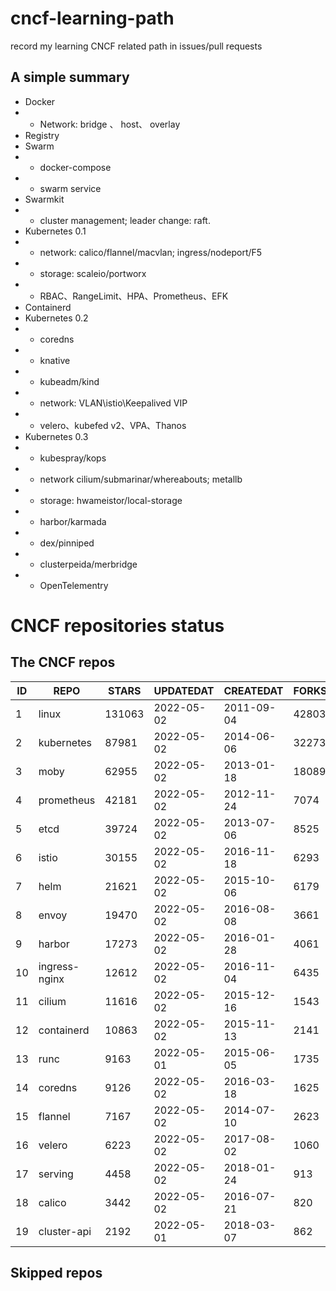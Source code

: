 # cncf-learning-path
record my learning CNCF related path in issues/pull requests

## A simple summary
- Docker
- - Network: bridge 、 host、 overlay
- Registry
- Swarm
- - docker-compose
- - swarm service
- Swarmkit
- - cluster management; leader change: raft.
- Kubernetes 0.1
- - network: calico/flannel/macvlan; ingress/nodeport/F5
- - storage: scaleio/portworx
- - RBAC、RangeLimit、HPA、Prometheus、EFK
- Containerd
- Kubernetes 0.2
- - coredns
- - knative
- - kubeadm/kind
- - network: VLAN\istio\Keepalived VIP
- - velero、kubefed v2、VPA、Thanos
- Kubernetes 0.3
- - kubespray/kops
- - network cilium/submarinar/whereabouts; metallb
- - storage: hwameistor/local-storage
- - harbor/karmada
- - dex/pinniped
- - clusterpeida/merbridge
- - OpenTelementry

# CNCF repositories status
<!--START_SECTION:github_repos-->
## The CNCF repos
| ID |     REPO      | STARS  | UPDATEDAT  | CREATEDAT  | FORKSCOUNT |
|----|---------------|--------|------------|------------|------------|
|  1 | linux         | 131063 | 2022-05-02 | 2011-09-04 |      42803 |
|  2 | kubernetes    |  87981 | 2022-05-02 | 2014-06-06 |      32273 |
|  3 | moby          |  62955 | 2022-05-02 | 2013-01-18 |      18089 |
|  4 | prometheus    |  42181 | 2022-05-02 | 2012-11-24 |       7074 |
|  5 | etcd          |  39724 | 2022-05-02 | 2013-07-06 |       8525 |
|  6 | istio         |  30155 | 2022-05-02 | 2016-11-18 |       6293 |
|  7 | helm          |  21621 | 2022-05-02 | 2015-10-06 |       6179 |
|  8 | envoy         |  19470 | 2022-05-02 | 2016-08-08 |       3661 |
|  9 | harbor        |  17273 | 2022-05-02 | 2016-01-28 |       4061 |
| 10 | ingress-nginx |  12612 | 2022-05-02 | 2016-11-04 |       6435 |
| 11 | cilium        |  11616 | 2022-05-02 | 2015-12-16 |       1543 |
| 12 | containerd    |  10863 | 2022-05-02 | 2015-11-13 |       2141 |
| 13 | runc          |   9163 | 2022-05-01 | 2015-06-05 |       1735 |
| 14 | coredns       |   9126 | 2022-05-02 | 2016-03-18 |       1625 |
| 15 | flannel       |   7167 | 2022-05-02 | 2014-07-10 |       2623 |
| 16 | velero        |   6223 | 2022-05-02 | 2017-08-02 |       1060 |
| 17 | serving       |   4458 | 2022-05-02 | 2018-01-24 |        913 |
| 18 | calico        |   3442 | 2022-05-02 | 2016-07-21 |        820 |
| 19 | cluster-api   |   2192 | 2022-05-01 | 2018-03-07 |        862 |



## Skipped repos
<!--END_SECTION:github_repos-->
